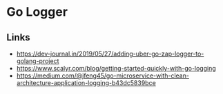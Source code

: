 # Go Logger

## Links
- https://dev-journal.in/2019/05/27/adding-uber-go-zap-logger-to-golang-project
- https://www.scalyr.com/blog/getting-started-quickly-with-go-logging
- https://medium.com/@jfeng45/go-microservice-with-clean-architecture-application-logging-b43dc5839bce

